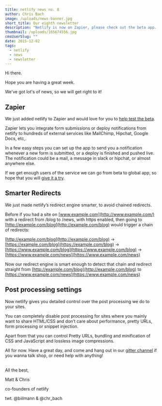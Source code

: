 ```yaml
---
title: netlify news no. 8
author: Chris Bach
image: /uploads/news-banner.jpg
short_title: Our eighth newsletter
description: "Netlify is now on Zapier, please check out the beta app. We're also introducing smarter redirects + more control over your postprocessing."
thumbnail: /uploads/165674556.jpg
cmsUserSlug: ""
date: 2015-12-02
tags:
  - netlify
  - news
  - newsletter
---
```


Hi there.

Hope you are having a great week.

We've got lot's of news, so we will get right to it!

## Zapier

We just added netlify to Zapier and would love for you to [help test the beta](https://zapier.com/developer/invite/27442/6c1b6a3bbcf86c07c0a0f7dfe2d0327c/).

Zapier lets you integrate form submissions or deploy notifications from netlify to hundreds of external services like MailChimp, Hipchat, Google Docs, etc,.

<!-- excerpt -->


In a few easy steps you can set up the app to send you a notification whenever a new form is submitted, or a deploy is finished and pushed live. The notification could be a mail, a message in slack or hipchat, or almost anywhere else.

If we get enough users of the service we can go from beta to global app, so hope that you will [give it a try](https://zapier.com/developer/invite/27442/6c1b6a3bbcf86c07c0a0f7dfe2d0327c/?utm_source=Netlify+and+BitBalloon&amp;utm_campaign=7897bcd976-Netlify_Newsletter_8_Zapier&amp;utm_medium=email&amp;utm_term=0_200b533eb5-7897bcd976-).

## Smarter Redirects

We just made netlify’s redirect engine smarter, to avoid chained redirects.

Before if you had a site on [www.example.com](http://www.example.com/) with a redirect from /blog to /news, with https enabled, then going to [http://example.com/blog](http://example.com/blog) would trigger a chain of redirects:

[http://example.com/blog](http://example.com/blog) -&gt; [https://example.com/blog](https://example.com/blog) -&gt; [https://www.example.com/blog](https://www.example.com/blog) -&gt; [https://www.example.com/news](https://www.example.com/news)

Now our redirect engine is smart enough to detect that chain and redirect straight from [http://example.com/blog](http://example.com/blog) to [https://www.example.com/news](https://www.example.com/news)

## Post processing settings

Now netlify gives you detailed control over the post processing we do to your sites.

You can completely disable post processing for sites where you mainly want to share HTML/CSS and don’t care about performance, pretty URLs, form processing or snippet injection.

Apart from that you can control Pretty URLs, bundling and minification of CSS and JavaScript and lossless image compressions.


All for now. Have a great day, and come and hang out in our [gitter channel](http://gitter.im/netlify/community?utm_source=Netlify+and+BitBalloon&amp;utm_campaign=7897bcd976-Netlify_Newsletter_8_Zapier&amp;utm_medium=email&amp;utm_term=0_200b533eb5-7897bcd976-) if you wanna talk shop, or need help with anything!

<br>
All the best,

Matt &amp; Chris

co-founders of netlify

twt. @biilmann &amp; @chr_bach
